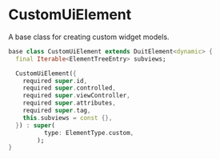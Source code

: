 # CustomUiElement

A base class for creating custom widget models.

```dart
base class CustomUiElement extends DuitElement<dynamic> {
  final Iterable<ElementTreeEntry> subviews;

  CustomUiElement({
    required super.id,
    required super.controlled,
    required super.viewController,
    required super.attributes,
    required super.tag,
    this.subviews = const {},
  }) : super(
          type: ElementType.custom,
        );
}
```
